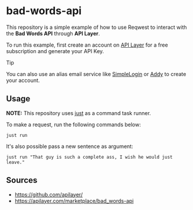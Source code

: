 # bad-words-api

This repository is a simple example of how to use Reqwest to interact with the **Bad Words API** through **API Layer**.

To run this example, first create an account on [API Layer](https://apilayer.com/) for a free subscription and generate your API Key.

> [!TIP]
> You can also use an alias email service like [SimpleLogin](https://simplelogin.io/) or [Addy](https://addy.io/) to create your account.

## Usage

**NOTE:** This repository uses [just](https://github.com/casey/just) as a command task runner.

To make a request, run the following commands below:
```shell
just run
```

It's also possible pass a new sentence as argument:
```shell
just run "That guy is such a complete ass, I wish he would just leave."
```

## Sources

- https://github.com/apilayer/
- https://apilayer.com/marketplace/bad_words-api